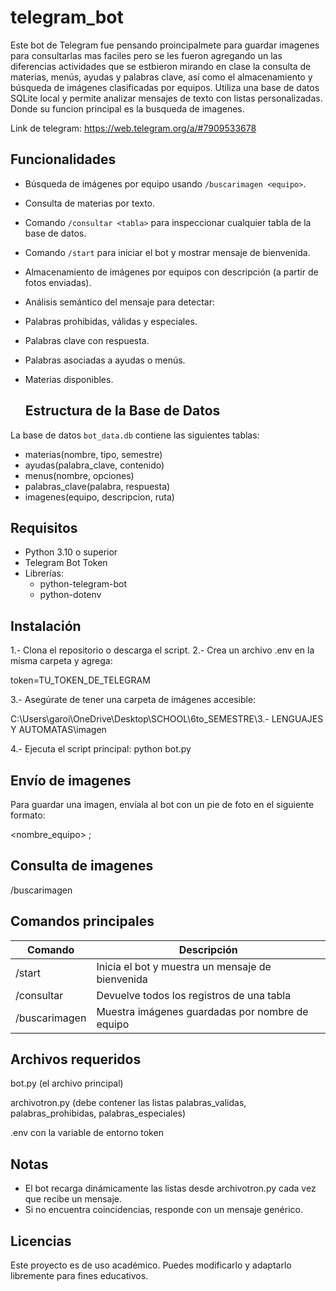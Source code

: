 # telegram_bot
Este bot de Telegram fue pensando proincipalmete para guardar imagenes para consultarlas mas faciles pero se les fueron agregando un las diferencias actividades que se estbieron mirando en clase
la consulta de materias, menús, ayudas y palabras clave, 
así como el almacenamiento y búsqueda de imágenes clasificadas por equipos. 
Utiliza una base de datos SQLite local y permite analizar mensajes de texto con listas personalizadas.
Donde su funcion principal es la busqueda de imagenes.

Link de telegram: https://web.telegram.org/a/#7909533678

## Funcionalidades
- Búsqueda de imágenes por equipo usando `/buscarimagen <equipo>`.
- Consulta de materias por texto.
- Comando `/consultar <tabla>` para inspeccionar cualquier tabla de la base de datos.
- Comando `/start` para iniciar el bot y mostrar mensaje de bienvenida.
- Almacenamiento de imágenes por equipos con descripción (a partir de fotos enviadas).
- Análisis semántico del mensaje para detectar:
- Palabras prohibidas, válidas y especiales.
- Palabras clave con respuesta.
- Palabras asociadas a ayudas o menús.
- Materias disponibles.

  ## Estructura de la Base de Datos

La base de datos `bot_data.db` contiene las siguientes tablas:

- materias(nombre, tipo, semestre)
- ayudas(palabra_clave, contenido)
- menus(nombre, opciones)
- palabras_clave(palabra, respuesta)
- imagenes(equipo, descripcion, ruta)


## Requisitos

- Python 3.10 o superior
- Telegram Bot Token
- Librerías:
  * python-telegram-bot
  * python-dotenv

## Instalación
1.- Clona el repositorio o descarga el script.
2.- Crea un archivo .env en la misma carpeta y agrega:

token=TU_TOKEN_DE_TELEGRAM

3.- Asegúrate de tener una carpeta de imágenes accesible:

C:\Users\garoi\OneDrive\Desktop\SCHOOL\6to_SEMESTRE\3.- LENGUAJES Y AUTOMATAS\imagen

4.- Ejecuta el script principal:
python bot.py

## Envío de imagenes
Para guardar una imagen, envíala al bot con un pie de foto en el siguiente formato:

<nombre_equipo> ; <descripcion>

## Consulta de imagenes

/buscarimagen <equipo>

## Comandos principales

| Comando                  | Descripción                                      |
| ------------------------ | ------------------------------------------------ |
| /start                   | Inicia el bot y muestra un mensaje de bienvenida |
| /consultar <tabla>       | Devuelve todos los registros de una tabla        |
| /buscarimagen <equipo>   | Muestra imágenes guardadas por nombre de equipo  |


## Archivos requeridos
bot.py (el archivo principal)

archivotron.py (debe contener las listas palabras_validas, palabras_prohibidas, palabras_especiales)

.env con la variable de entorno token

## Notas

* El bot recarga dinámicamente las listas desde archivotron.py cada vez que recibe un mensaje.
* Si no encuentra coincidencias, responde con un mensaje genérico.

## Licencias  
Este proyecto es de uso académico. Puedes modificarlo y adaptarlo libremente para fines educativos.


